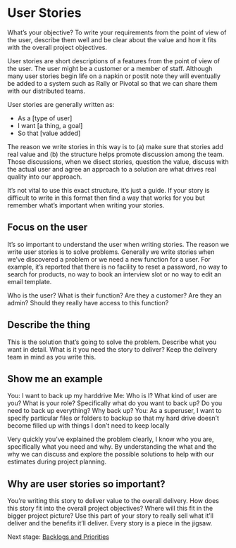 # User Stories

What’s your objective? To write your requirements from the point of view of the user, describe them well and be clear about the value and how it fits with the overall project objectives.

User stories are short descriptions of a features from the point of view of the user. The user might be a customer or a member of staff. Although many user stories begin life on a napkin or postit note they will eventually be added to a system such as Rally or Pivotal so that we can share them with our distributed teams.

User stories are generally written as:

* As a [type of user]
* I want [a thing, a goal]
* So that [value added]

The reason we write stories in this way is to (a) make sure that stories add real value and (b) the structure helps promote discussion among the team. Those discussions, when we disect stories, question the value, discuss with the actual user and agree an approach to a solution are what drives real quality into our approach.

It’s not vital to use this exact structure, it’s just a guide. If your story is difficult to write in this format then find a way that works for you but remember what’s important when writing your stories.

## Focus on the user

It’s so important to understand the user when writing stories. The reason we write user stories is to solve problems. Generally we write stories when we’ve discovered a problem or we need a new function for a user. For example, it’s reported that there is no facility to reset a password, no way to search for products, no way to book an interview slot or no way to edit an email template.

Who is the user? What is their function? Are they a customer? Are they an admin? Should they really have access to this function?

## Describe the thing

This is the solution that’s going to solve the problem. Describe what you want in detail. What is it you need the story to deliver? Keep the delivery team in mind as you write this.

## Show me an example

You: I want to back up my harddrive
Me: Who is I? What kind of user are you? What is your role? Specifically what do you want to back up? Do you need to back up everything? Why back up?
You: As a superuser, I want to specify particular files or folders to backup so that my hard drive doesn’t become filled up with things I don’t need to keep locally

Very quickly you’ve explained the problem clearly, I know who you are, specifically what you need and why. By understanding the what and the why we can discuss and explore the possible solutions to help with our estimates during project planning.

## Why are user stories so important?

You’re writing this story to deliver value to the overall delivery. How does this story fit into the overall project objectives? Where will this fit in the bigger project picture? Use this part of your story to really sell what it’ll deliver and the benefits it’ll deliver. Every story is a piece in the jigsaw.

Next stage: [Backlogs and Priorities](delivery_recipe/backlogs_priorities.md)